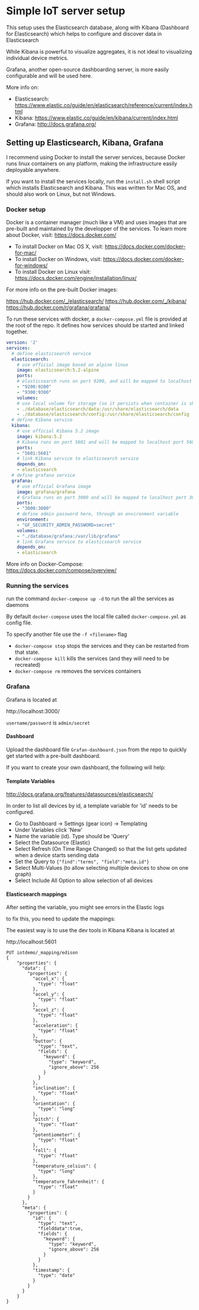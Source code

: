 # Simple IoT server setup

This setup uses the Elasticsearch database, along with Kibana (Dashboard for Elasticsearch) which helps to configure and discover data in Elasticsearch

While Kibana is powerful to visualize aggregates, it is not ideal to visualizing individual device metrics.

Grafana, another open-source dashboarding server, is more easily configurable and will be used here.

More info on:

- Elasticsearch: https://www.elastic.co/guide/en/elasticsearch/reference/current/index.html
- Kibana: https://www.elastic.co/guide/en/kibana/current/index.html
- Grafana: http://docs.grafana.org/

## Setting up Elasticsearch, Kibana, Grafana

I recommend using Docker to install the server services, because Docker runs linux containers on any platform, making the infrastructure easily deployable anywhere.

If you want to install the services locally, run the `install.sh` shell script which installs Elasticsearch and Kibana.
This was written for Mac OS, and should also work on Linux, but not Windows.

### Docker setup
Docker is a container manager (much like a VM) and uses images that are pre-built and maintained by the developper of the services.
To learn more about Docker, visit:
https://docs.docker.com/

- To install Docker on Mac OS X, visit: https://docs.docker.com/docker-for-mac/
- To install Docker on Windows, visit: https://docs.docker.com/docker-for-windows/
- To install Docker on Linux visit: https://docs.docker.com/engine/installation/linux/

For more info on the pre-built Docker images:

https://hub.docker.com/_/elasticsearch/
https://hub.docker.com/_/kibana/
https://hub.docker.com/r/grafana/grafana/

To run these services with docker, a `docker-compose.yml` file is provided at the root of the repo.
It defines how services should be started and linked together.

```yaml
version: '2'
services:
  # define elasticsearch service
  elasticsearch:
    # use official image based on alpine linux
    image: elasticsearch:5.2-alpine
    ports:
    # elasticsearch runs on port 9200, and will be mapped to localhost port 9200
    - "9200:9200"
    - "9300:9300"
    volumes:
    # use local volume for storage (so it persists when container is shut down
    - ./database/elasticsearch/data:/usr/share/elasticsearch/data
    - ./database/elasticsearch/config:/usr/share/elasticsearch/config
  # define Kibana service
  kibana:
    # use official Kibana 5.2 image
    image: kibana:5.2
    # Kibana runs on port 5601 and will be mapped to localhost port 5601
    ports:
    - "5601:5601"
    # link Kibana service to elasticsearch service
    depends_on:
    - elasticsearch
  # define grafana service
  grafana:
    # use official Grafana image
    image: grafana/grafana
    # Grafana runs on port 3000 and will be mapped to localhost port 3000
    ports:
    - "3000:3000"
    # define admin password here, through an environment variable
    environment:
    - "GF_SECURITY_ADMIN_PASSWORD=secret"
    volumes:
    - "./database/grafana:/var/lib/grafana"
    # link Grafana service to elasticsearch service
    depends_on:
    - elasticsearch
```

More info on Docker-Compose:
https://docs.docker.com/compose/overview/

### Running the services

run the command `docker-compose up -d` to run the all the services as daemons

By default `docker-compose` uses the local file called `docker-compose.yml` as config file.

To specify another file use the `-f <filename>` flag

- `docker-compose stop` stops the services and they can be restarted from that state.
- `docker-compose kill` kills the services (and they will need to be recreated)
- `docker-compose rm` removes the services containers

### Grafana

Grafana is located at

http://localhost:3000/

`username/password` is `admin/secret`


#### Dashboard

Upload the dashboard file `Grafan-dashboard.json` from the repo to quickly get started with a pre-built dashboard.


If you want to create your own dashboard, the following will help:

#### Template Variables

http://docs.grafana.org/features/datasources/elasticsearch/

In order to list all devices by id, a template variable for 'id' needs to be configured.

- Go to Dashboard -> Settings (gear icon) -> Templating
- Under Variables click 'New'
- Name the variable (id). Type should be 'Query'
- Select the Datasource (Elastic)
- Select Refresh (On Time Range Changed) so that the list gets updated when a device starts sending data
- Set the Query to `{"find":"terms", "field":"meta.id"}`
- Select Multi-Values (to allow selecting multiple devices to show on one graph)
- Select Include All Option to allow selection of all devices


#### Elasticsearch mappings

After setting the variable, you might see errors in the Elastic logs

to fix this, you need to update the mappings:

The easiest way is to use the dev tools in Kibana
Kibana is located at

http://localhost:5601

```
PUT iotdemo/_mapping/edison
{
	"properties": {
	  "data": {
		"properties": {
		  "accel_x": {
			"type": "float"
		  },
		  "accel_y": {
			"type": "float"
		  },
		  "accel_z": {
			"type": "float"
		  },
		  "acceleration": {
			"type": "float"
		  },
		  "button": {
			"type": "text",
			"fields": {
			  "keyword": {
				"type": "keyword",
				"ignore_above": 256
			  }
			}
		  },
		  "inclination": {
			"type": "float"
		  },
		  "orientation": {
			"type": "long"
		  },
		  "pitch": {
			"type": "float"
		  },
		  "potentiometer": {
			"type": "float"
		  },
		  "roll": {
			"type": "float"
		  },
		  "temperature_celsius": {
			"type": "long"
		  },
		  "temperature_fahrenheit": {
			"type": "float"
		  }
		}
	  },
	  "meta": {
		"properties": {
		  "id": {
			"type": "text",
			"fielddata":true,
			"fields": {
			  "keyword": {
				"type": "keyword",
				"ignore_above": 256
			  }
			}
		  },
		  "timestamp": {
			"type": "date"
		  }
		}
	  }
	}
}
```
